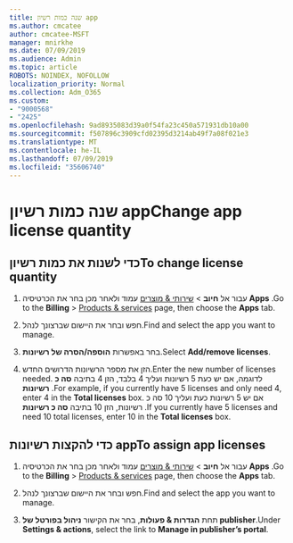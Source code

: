 ```yaml
---
title: שנה כמות רשיון app
ms.author: cmcatee
author: cmcatee-MSFT
manager: mnirkhe
ms.date: 07/09/2019
ms.audience: Admin
ms.topic: article
ROBOTS: NOINDEX, NOFOLLOW
localization_priority: Normal
ms.collection: Adm_O365
ms.custom:
- "9000568"
- "2425"
ms.openlocfilehash: 9ad8935083d39a0f54fa23c450a571931db10a00
ms.sourcegitcommit: f507896c3909cfd02395d3214ab49f7a08f021e3
ms.translationtype: MT
ms.contentlocale: he-IL
ms.lasthandoff: 07/09/2019
ms.locfileid: "35606740"
---
```

# <a name="change-app-license-quantity"></a><span data-ttu-id="71b8d-102">שנה כמות רשיון app</span><span class="sxs-lookup"><span data-stu-id="71b8d-102">Change app license quantity</span></span>

## <a name="to-change-license-quantity"></a><span data-ttu-id="71b8d-103">כדי לשנות את כמות רשיון</span><span class="sxs-lookup"><span data-stu-id="71b8d-103">To change license quantity</span></span>

1. <span data-ttu-id="71b8d-104">עבור אל **חיוב** > [שירותי & מוצרים](https://go.microsoft.com/fwlink/p/?linkid=842054) עמוד ולאחר מכן בחר את הכרטיסיה **Apps** .</span><span class="sxs-lookup"><span data-stu-id="71b8d-104">Go to the **Billing** > [Products & services](https://go.microsoft.com/fwlink/p/?linkid=842054) page, then choose the **Apps** tab.</span></span>

2. <span data-ttu-id="71b8d-105">חפש ובחר את היישום שברצונך לנהל.</span><span class="sxs-lookup"><span data-stu-id="71b8d-105">Find and select the app you want to manage.</span></span>  

3. <span data-ttu-id="71b8d-106">בחר באפשרות **הוספה/הסרה של רשיונות**.</span><span class="sxs-lookup"><span data-stu-id="71b8d-106">Select **Add/remove licenses**.</span></span>

4. <span data-ttu-id="71b8d-107">הזן את מספר הרשיונות הדרושים החדש.</span><span class="sxs-lookup"><span data-stu-id="71b8d-107">Enter the new number of licenses needed.</span></span> <span data-ttu-id="71b8d-108">לדוגמה, אם יש כעת 5 רשיונות ועליך 4 בלבד, הזן 4 בתיבה **סה כ רשיונות** .</span><span class="sxs-lookup"><span data-stu-id="71b8d-108">For example, if you currently have 5 licenses and only need 4, enter 4 in the **Total licenses** box.</span></span> <span data-ttu-id="71b8d-109">אם יש 5 רשיונות כעת ועליך 10 סה כ רשיונות, הזן 10 בתיבה **סה כ רשיונות** .</span><span class="sxs-lookup"><span data-stu-id="71b8d-109">If you currently have 5 licenses and need 10 total licenses, enter 10 in the **Total licenses** box.</span></span>

## <a name="to-assign-app-licenses"></a><span data-ttu-id="71b8d-110">כדי להקצות רשיונות app</span><span class="sxs-lookup"><span data-stu-id="71b8d-110">To assign app licenses</span></span>

1. <span data-ttu-id="71b8d-111">עבור אל **חיוב** > [שירותי & מוצרים](https://go.microsoft.com/fwlink/p/?linkid=842054) עמוד ולאחר מכן בחר את הכרטיסיה **Apps** .</span><span class="sxs-lookup"><span data-stu-id="71b8d-111">Go to the **Billing** > [Products & services](https://go.microsoft.com/fwlink/p/?linkid=842054) page, then choose the **Apps** tab.</span></span>

2. <span data-ttu-id="71b8d-112">חפש ובחר את היישום שברצונך לנהל.</span><span class="sxs-lookup"><span data-stu-id="71b8d-112">Find and select the app you want to manage.</span></span>  

3. <span data-ttu-id="71b8d-113">תחת **הגדרות & פעולות**, בחר את הקישור **ניהול בפורטל של publisher**.</span><span class="sxs-lookup"><span data-stu-id="71b8d-113">Under **Settings & actions**, select the link to **Manage in publisher’s portal**.</span></span>